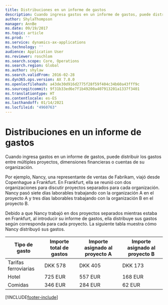 ```yaml
---
title: Distribuciones en un informe de gastos
description: Cuando ingresa gastos en un informe de gastos, puede distribuirlos entre los gastos de múltiples proyectos, entidades legales o cuentas de su organización.
author: ShylaThompson
manager: AnnBe
ms.date: 09/19/2017
ms.topic: article
ms.prod: ''
ms.service: dynamics-ax-applications
ms.technology: ''
audience: Application User
ms.reviewer: roschlom
ms.search.scope: Core, Operations
ms.search.region: Global
ms.author: shylaw
ms.search.validFrom: 2016-02-28
ms.dyn365.ops.version: AX 7.0.0
ms.openlocfilehash: a43de30d916d2775f28f59f404c34b60a43fff9c
ms.sourcegitcommit: 9f31b33ed6e7f1b49200a407913201a1337f3401
ms.translationtype: HT
ms.contentlocale: es-ES
ms.lasthandoff: 01/14/2021
ms.locfileid: "4960763"
---
```

# <a name="expense-report-distributions"></a>Distribuciones en un informe de gastos

Cuando ingresa gastos en un informe de gastos, puede distribuir los gastos entre múltiples proyectos, dimensiones financieras o cuentas de su organización.

Por ejemplo, Nancy, una representante de ventas de Fabrikam, viajó desde Copenhague a Frankfurt. En Frankfurt, ella se reunió con dos organizaciones para discutir proyectos separados para cada organización. Nancy pasó siete días laborables trabajando con la organización A en el proyecto A y tres días laborables trabajando con la organización B en el proyecto B.

Debido a que Nancy trabajó en dos proyectos separados mientras estaba en Frankfurt, al introducir su informe de gastos, ella distribuye sus gastos según corresponda para cada proyecto. La siguiente tabla muestra cómo Nancy distribuyó sus gastos.


| Tipo de gasto | Importe total de gastos|Importe asignado al proyecto A| Importe asignado al proyecto B |
|--------------|---------------------|-------------------------------|---------------------------------|
|Tarifas ferroviarias   |DKK 578              |DKK 405                        |DKK 173                          |
|Hotel         |725 EUR              |557 EUR                        |168 EUR                          |
|Comidas         |346 EUR              |284 EUR                        |62 EUR                           |



[!INCLUDE[footer-include](../includes/footer-banner.md)]